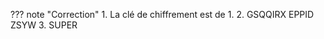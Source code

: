 ??? note "Correction"
    1. La clé de chiffrement est de 1.
    2. GSQQIRX EPPID ZSYW
    3. SUPER
